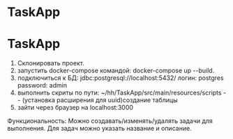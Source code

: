 # TaskApp

# TaskApp
1. Склонировать проект.
2. запустить docker-compose командой:
docker-compose up --build.
3. подключиться к БД:
   jdbc:postgresql://localhost:5432/
   логин: postgres
   password: admin
4. выполнить скриты по пути:
~/hh/TaskApp/src/main/resources/scripts -- (установка расширения для uuid)создание таблицы
5. зайти через браузер на localhost:3000

Функциональность:
Можно создавать/изменять/удалять задачи для выполнения.
Для задач можно указать название и описание.

